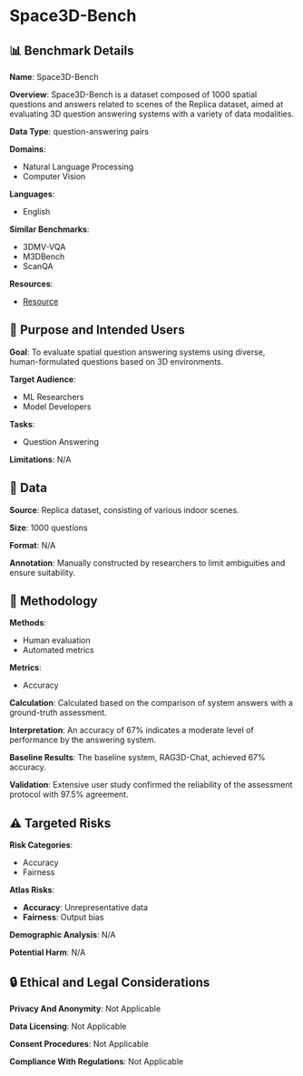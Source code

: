 # Space3D-Bench

## 📊 Benchmark Details

**Name**: Space3D-Bench

**Overview**: Space3D-Bench is a dataset composed of 1000 spatial questions and answers related to scenes of the Replica dataset, aimed at evaluating 3D question answering systems with a variety of data modalities.

**Data Type**: question-answering pairs

**Domains**:
- Natural Language Processing
- Computer Vision

**Languages**:
- English

**Similar Benchmarks**:
- 3DMV-VQA
- M3DBench
- ScanQA

**Resources**:
- [Resource](https://space3d-bench.github.io/)

## 🎯 Purpose and Intended Users

**Goal**: To evaluate spatial question answering systems using diverse, human-formulated questions based on 3D environments.

**Target Audience**:
- ML Researchers
- Model Developers

**Tasks**:
- Question Answering

**Limitations**: N/A

## 💾 Data

**Source**: Replica dataset, consisting of various indoor scenes.

**Size**: 1000 questions

**Format**: N/A

**Annotation**: Manually constructed by researchers to limit ambiguities and ensure suitability.

## 🔬 Methodology

**Methods**:
- Human evaluation
- Automated metrics

**Metrics**:
- Accuracy

**Calculation**: Calculated based on the comparison of system answers with a ground-truth assessment.

**Interpretation**: An accuracy of 67% indicates a moderate level of performance by the answering system.

**Baseline Results**: The baseline system, RAG3D-Chat, achieved 67% accuracy.

**Validation**: Extensive user study confirmed the reliability of the assessment protocol with 97.5% agreement.

## ⚠️ Targeted Risks

**Risk Categories**:
- Accuracy
- Fairness

**Atlas Risks**:
- **Accuracy**: Unrepresentative data
- **Fairness**: Output bias

**Demographic Analysis**: N/A

**Potential Harm**: N/A

## 🔒 Ethical and Legal Considerations

**Privacy And Anonymity**: Not Applicable

**Data Licensing**: Not Applicable

**Consent Procedures**: Not Applicable

**Compliance With Regulations**: Not Applicable
